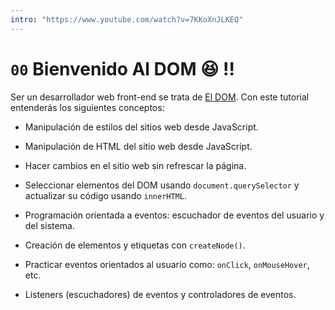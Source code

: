 ```yaml
---
intro: "https://www.youtube.com/watch?v=7KKoXnJLKEQ"
---
```



# `00` Bienvenido Al DOM 😆 !!

Ser un desarrollador web front-end se trata de [El DOM](https://4geeks.com/es/lesson/what-is-dom-define-dom-es). Con este tutorial entenderás los siguientes conceptos:

+ Manipulación de estilos del sitios web desde JavaScript.

+ Manipulación de HTML del sitio web desde JavaScript.

+ Hacer cambios en el sitio web sin refrescar la página.

+ Seleccionar elementos del DOM usando `document.querySelector` y actualizar su código usando `innerHTML`.

+ Programación orientada a eventos: escuchador de eventos del usuario y del sistema.

+ Creación de elementos y etiquetas con `createNode()`.

+ Practicar eventos orientados al usuario como: `onClick`, `onMouseHover`, etc.

+ Listeners (escuchadores) de eventos y controladores de eventos.
